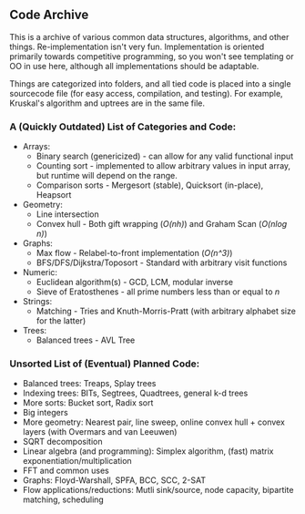 ## Code Archive

This is a archive of various common data structures, algorithms, and other things. Re-implementation isn't very fun.
Implementation is oriented primarily towards competitive programming, so you won't see templating or OO in use here, although all implementations should be adaptable.

Things are categorized into folders, and all tied code is placed into a single sourcecode file (for easy access, compilation, and testing).
For example, Kruskal's algorithm and uptrees are in the same file.

### A (Quickly Outdated) List of Categories and Code:
* Arrays:
	* Binary search (genericized) - can allow for any valid functional input
	* Counting sort - implemented to allow arbitrary values in input array, but runtime will depend on the range.
	* Comparison sorts - Mergesort (stable), Quicksort (in-place), Heapsort
* Geometry:
	* Line intersection
	* Convex hull - Both gift wrapping (*O(nh)*) and Graham Scan (*O(nlog n)*)
* Graphs:
	* Max flow - Relabel-to-front implementation (*O(n^3)*)
	* BFS/DFS/Dijkstra/Toposort - Standard with arbitrary visit functions
* Numeric:
	* Euclidean algorithm(s) - GCD, LCM, modular inverse
	* Sieve of Eratosthenes - all prime numbers less than or equal to *n*
* Strings:
	* Matching - Tries and Knuth-Morris-Pratt (with arbitrary alphabet size for the latter)
* Trees:
	* Balanced trees - AVL Tree


### Unsorted List of (Eventual) Planned Code:
* Balanced trees: Treaps, Splay trees
* Indexing trees: BITs, Segtrees, Quadtrees, general k-d trees
* More sorts: Bucket sort, Radix sort
* Big integers
* More geometry: Nearest pair, line sweep, online convex hull + convex layers (with Overmars and van Leeuwen)
* SQRT decomposition
* Linear algebra (and programming): Simplex algorithm, (fast) matrix exponentiation/multiplication
* FFT and common uses
* Graphs: Floyd-Warshall, SPFA, BCC, SCC, 2-SAT
* Flow applications/reductions: Mutli sink/source, node capacity, bipartite matching, scheduling
